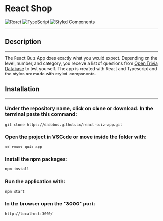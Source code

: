 # React Shop

![React](https://img.shields.io/badge/react-%2320232a.svg?style=for-the-badge&logo=react&logoColor=%2361DAFB)
![TypeScript](https://img.shields.io/badge/typescript-%23007ACC.svg?style=for-the-badge&logo=typescript&logoColor=white)
![Styled Components](https://img.shields.io/badge/styled--components-DB7093?style=for-the-badge&logo=styled-components&logoColor=white)


---
## Description
---
The React Quiz App does exactly what you would expect. Depending on the level, number, and category, you receive a list of questions from [Open Trivia Database](https://opentdb.com) to test yourself. The app is created with React and Typescript and the styles are made with styled-components.



## Installation 
---
### Under the repository name, click on clone or download. In the terminal paste this command:

```git clone https://dadobos.github.io/react-quiz-app.git```

### Open the project in VSCode or move inside the folder with:

```cd react-quiz-app```

### Install the npm packages: 

```npm install```

### Run the application with: 

```npm start```

### In the browser open the "3000" port: 

```http://localhost:3000/```

